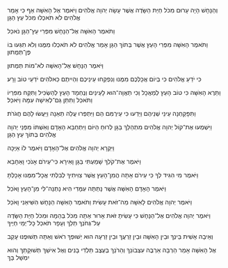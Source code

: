
וְהַנָּחָשׁ הָיָה עָרוּם מִכֹּל חַיַּת הַשָּׂדֶה אֲשֶׁר עָשָׂה יְהוָה אֱלֹהִים 
וַיֹּאמֶר אֶל הָאִשָּׁה אַף כִּי אָמַר אֱלֹהִים לֹא תֹאכְלוּ מִכֹּל עֵץ הַגָּן

וַתֹּאמֶר הָאִשָּׁה אֶל־הַנָּחָשׁ מִפְּרִי עֵץ־הַגָּן נֹאכֵל

וַתֹּאמֶר הָאִשָּׁה מִפְּרִי הָעֵץ אֲשֶׁר בְּתוֹךְ הַגָּן אָמַר אֱלֹהִים לֹא תֹאכְלוּ מִמֶּנּוּ וְלֹא תִגְּעוּ בּוֹ פֶּן־תְּמֻתוּן׃

וַיֹּאמֶר הַנָּחָשׁ אֶל־הָאִשָּׁה לֹא־מוֹת תְּמֻתוּן׃

כִּי יֹדֵעַ אֱלֹהִים כִּי בְיוֹם אֲכָלְכֶם מִמֶּנּוּ וְנִפְקְחוּ עֵינֵיכֶם וִהְיִיתֶם כֵּאלֹהִים יֹדְעֵי טוֹב וָרָע׃

וַתֵּרֶא הָאִשָּׁה כִּי טוֹב הָעֵץ לְמַאֲכָל וְכִי תַאֲוָה־הוּא לָעֵינַיִם וְנֶחְמָד הָעֵץ לְהַשְׂכִּיל וַתִּקַּח מִפִּרְיוֹ וַתֹּאכַל וַתִּתֵּן גַּם־לְאִישָׁהּ עִמָּהּ וַיֹּאכַל׃

וַתִּפָּקַחְנָה עֵינֵי שְׁנֵיהֶם וַיֵּדְעוּ כִּי עֵירֻמִּם הֵם וַיִּתְפְּרוּ עֲלֵה תְאֵנָה וַיַּעֲשׂוּ לָהֶם חֲגֹרֹת׃

וַיִּשְׁמְעוּ אֶת־קוֹל יְהוָה אֱלֹהִים מִתְהַלֵּךְ בַּגָּן לְרוּחַ הַיּוֹם 
וַיִּתְחַבֵּא הָאָדָם וְאִשְׁתּוֹ מִפְּנֵי יְהוָה אֱלֹהִים בְּתוֹךְ עֵץ הַגָּן׃

וַיִּקְרָא יְהוָה אֱלֹהִים אֶל־הָאָדָם
וַיֹּאמֶר לוֹ אַיֶּכָּה

וַיֹּאמֶר 
אֶת־קֹלְךָ שָׁמַעְתִּי בַּגָּן וָאִירָא 
כִּי־עֵירֹם אָנֹכִי וָאֵחָבֵא

וַיֹּאמֶר 
מִי הִגִּיד לְךָ כִּי עֵירֹם אָתָּה 
הֲמִן־הָעֵץ אֲשֶׁר צִוִּיתִיךָ לְבִלְתִּי אֲכָל־מִמֶּנּוּ אָכָלְתָּ

וַיֹּאמֶר הָאָדָם הָאִשָּׁה אֲשֶׁר נָתַתָּה עִמָּדִי הִיא נָתְנָה־לִּי מִן־הָעֵץ וָאֹכֵל

וַיֹּאמֶר יְהוָה אֱלֹהִים לָאִשָּׁה מַה־זֹּאת עָשִׂית 
וַתֹּאמֶר הָאִשָּׁה הַנָּחָשׁ הִשִּׁיאַנִי וָאֹכֵל

וַיֹּאמֶר יְהוָה אֱלֹהִים אֶל־הַנָּחָשׁ 
כִּי עָשִׂיתָ זֹּאת אָרוּר אַתָּה 
מִכֹּל בְּהֵמָה וּמִכֹּל חַיַּת הַשָּׂדֶה 
עַל־גְּחֹנְךָ תֵלֵךְ 
וְעָפָר תֹּאכַל 
כָּל־יְמֵי חַיֶּיךָ

וְאֵיבָה אָשִׁית 
בֵּינְךָ וּבֵין הָאִשָּׁה 
וּבֵין זַרְעֲךָ וּבֵין זַרְעָהּ 
הוּא יְשׁוּפְךָ רֹאשׁ 
וְאַתָּה תְּשׁוּפֶנּוּ עָקֵב

אֶל הָאִשָּׁה אָמַר 
הַרְבָּה אַרְבֶּה עִצְּבוֹנֵךְ וְהֵרֹנֵךְ 
בְּעֶצֶב תֵּלְדִי בָנִים 
וְאֶל אִישֵׁךְ תְּשׁוּקָתֵךְ 
וְהוּא יִמְשָׁל בָּךְ 